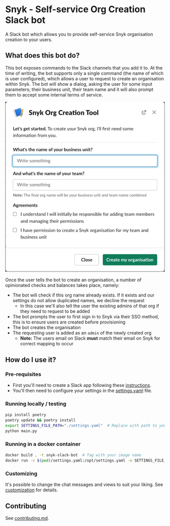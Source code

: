 # Snyk - Self-service Org Creation Slack bot

A Slack bot which allows you to provide self-service Snyk organisation creation to your users. 

## What does this bot do?
This bot exposes commands to the Slack channels that you add it to. At the time of writing, the bot supports only a
single command (the name of which is user configured), which allows a user to request to create an organisation within Snyk. The bot will show a
dialog, asking the user for some input parameters; their business unit, their team name and it will also prompt them to
accept some internal terms of service.

![Modal Dialog](docs/images/modal_dialog.png)

Once the user tells the bot to create an organisation, a number of opinionated checks and balances takes place, namely:
* The bot will check if this org name already exists. If it exists and our settings do not allow duplicated names, we decline the request
  - In this case we'll also tell the user the existing admins of that org if they need to request to be added
* The bot prompts the user to first sign in to Snyk via their SSO method, this is to ensure users are created before provisioning
* The bot creates the organisation
* The requesting user is added as an `admin` of the newly created org
  - **Note:** The users email on Slack **must** match their email on Snyk for correct mapping to occur

## How do I use it?

### Pre-requisites
* First you'll need to create a Slack app following these [instructions](./docs/slack_app.md).
* You'll then need to configure your settings in the [settings.yaml](./docs/settings_yaml.md) file.

### Running locally / testing
```bash
pip install poetry
poetry update && poetry install
export SETTINGS_FILE_PATH="./settings.yaml"  # Replace with path to your settings
python main.py
```

### Running in a docker container
```bash
docker build . -t snyk-slack-bot  # Tag with your image name
docker run -v $(pwd)/settings.yaml:/opt/settings.yaml -e SETTINGS_FILE_PATH=/opt/settings.yaml -e SNYK_TOKEN=YOUR_SNYK_TOKEN -e SLACK_BOT_TOKEN=YOUR_BOT_TOKEN -e SLACK_APP_TOKEN=YOUR_APP_TOKEN snykbot
```

### Customizing
It's possible to change the chat messages and views to suit your liking. 
See [customization](./docs/customization.md) for details.
## Contributing
See [contributing.md](./.github/CONTRIBUTING.md).